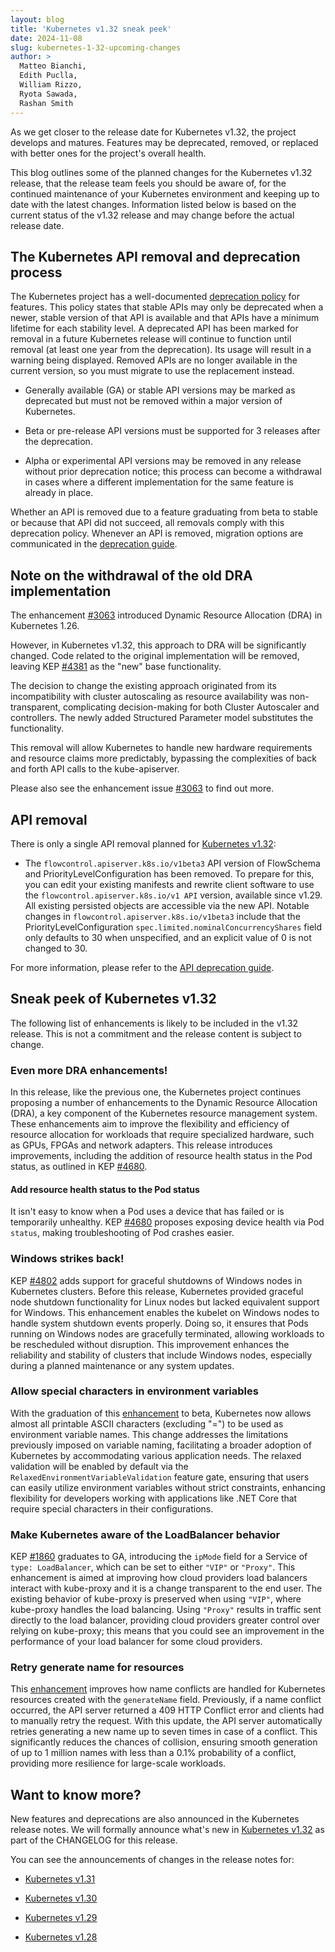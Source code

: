 ```yaml
---
layout: blog
title: 'Kubernetes v1.32 sneak peek'
date: 2024-11-08
slug: kubernetes-1-32-upcoming-changes
author: >
  Matteo Bianchi,
  Edith Puclla,
  William Rizzo,
  Ryota Sawada,
  Rashan Smith
---
```


As we get closer to the release date for Kubernetes v1.32, the project develops and matures.
Features may be deprecated, removed, or replaced with better ones for the project's overall health. 

This blog outlines some of the planned changes for the Kubernetes v1.32 release,
that the release team feels you should be aware of, for the continued maintenance
of your Kubernetes environment and keeping up to date with the latest changes.
Information listed below is based on the current status of the v1.32 release
and may change before the actual release date. 

## The Kubernetes API removal and deprecation process

The Kubernetes project has a well-documented [deprecation policy](/docs/reference/using-api/deprecation-policy/)
for features. This policy states that stable APIs may only be deprecated when a newer,
stable version of that API is available and that APIs have a minimum lifetime for each stability level.
A deprecated API has been marked for removal in a future Kubernetes release will continue to function until
removal (at least one year from the deprecation). Its usage will result in a warning being displayed.
Removed APIs are no longer available in the current version, so you must migrate to use the replacement instead.

* Generally available (GA) or stable API versions may be marked as deprecated but must not be removed within a major version of Kubernetes.

* Beta or pre-release API versions must be supported for 3 releases after the deprecation.

* Alpha or experimental API versions may be removed in any release without prior deprecation notice;
  this process can become a withdrawal in cases where a different implementation for the same feature is already in place.

Whether an API is removed due to a feature graduating from beta to stable or because that API did not succeed,
all removals comply with this deprecation policy. Whenever an API is removed,
migration options are communicated in the [deprecation guide](/docs/reference/using-api/deprecation-guide/).

## Note on the withdrawal of the old DRA implementation

The enhancement [#3063](https://github.com/kubernetes/enhancements/issues/3063)
introduced Dynamic Resource Allocation (DRA) in Kubernetes 1.26.

However, in Kubernetes v1.32, this approach to DRA will be significantly changed.
Code related to the original implementation will be removed, leaving KEP
[#4381](https://github.com/kubernetes/enhancements/issues/4381) as the "new" base functionality. 

The decision to change the existing approach originated from its incompatibility with cluster autoscaling
as resource availability was non-transparent, complicating decision-making for both Cluster Autoscaler and controllers. 
The newly added Structured Parameter model substitutes the functionality.

This removal will allow Kubernetes to handle new hardware requirements and resource claims more predictably,
bypassing the complexities of back and forth API calls to the kube-apiserver.

Please also see the enhancement issue [#3063](https://github.com/kubernetes/enhancements/issues/3063) to find out more.

## API removal

There is only a single API removal planned for [Kubernetes v1.32](/docs/reference/using-api/deprecation-guide/#v1-32):

* The `flowcontrol.apiserver.k8s.io/v1beta3` API version of FlowSchema and PriorityLevelConfiguration has been removed. 
  To prepare for this, you can edit your existing manifests and rewrite client software to use the
  `flowcontrol.apiserver.k8s.io/v1 API` version, available since v1.29. 
  All existing persisted objects are accessible via the new API. Notable changes in `flowcontrol.apiserver.k8s.io/v1beta3`
  include that the PriorityLevelConfiguration `spec.limited.nominalConcurrencyShares` field only defaults to 30 when unspecified,
  and an explicit value of 0 is not changed to 30.

For more information, please refer to the [API deprecation guide](/docs/reference/using-api/deprecation-guide/#v1-32).

## Sneak peek of Kubernetes v1.32

The following list of enhancements is likely to be included in the v1.32 release.
This is not a commitment and the release content is subject to change.

### Even more DRA enhancements!

In this release, like the previous one, the Kubernetes project continues proposing a number
of enhancements to the Dynamic Resource Allocation (DRA), a key component of the Kubernetes resource management system.
These enhancements aim to improve the flexibility and efficiency of resource allocation for workloads that require specialized hardware,
such as GPUs, FPGAs and network adapters. This release introduces improvements,
including the addition of resource health status in the Pod status, as outlined in
KEP [#4680](https://github.com/kubernetes/enhancements/issues/4680).

#### Add resource health status to the Pod status

It isn't easy to know when a Pod uses a device that has failed or is temporarily unhealthy.
KEP [#4680](https://github.com/kubernetes/enhancements/issues/4680) proposes exposing device
health via Pod `status`, making troubleshooting of Pod crashes easier.

### Windows strikes back!

KEP [#4802](https://github.com/kubernetes/enhancements/issues/4802) adds support
for graceful shutdowns of Windows nodes in Kubernetes clusters.
Before this release, Kubernetes provided graceful node shutdown functionality for
Linux nodes but lacked equivalent support for Windows.
This enhancement enables the kubelet on Windows nodes to handle system shutdown events properly.
Doing so, it ensures that Pods running on Windows nodes are gracefully terminated,
allowing workloads to be rescheduled without disruption.
This improvement enhances the reliability and stability of clusters that include Windows nodes,
especially during a planned maintenance or any system updates.

### Allow special characters in environment variables

With the graduation of this [enhancement](https://github.com/kubernetes/enhancements/issues/4369) to beta,
Kubernetes now allows almost all printable ASCII characters (excluding "=") to be used as environment variable names.
This change addresses the limitations previously imposed on variable naming, facilitating a broader adoption of
Kubernetes by accommodating various application needs. The relaxed validation will be enabled by default via the
`RelaxedEnvironmentVariableValidation` feature gate, ensuring that users can easily utilize environment
variables without strict constraints, enhancing flexibility for developers working with applications like
.NET Core that require special characters in their configurations.

### Make Kubernetes aware of the LoadBalancer behavior

KEP [#1860](https://github.com/kubernetes/enhancements/issues/1860) graduates to GA,
introducing the `ipMode` field for a Service of `type: LoadBalancer`, which can be set to either
`"VIP"` or `"Proxy"`. This enhancement is aimed at improving how cloud providers load balancers
interact with kube-proxy and it is a change transparent to the end user.
The existing behavior of kube-proxy is preserved when using `"VIP"`,
where kube-proxy handles the load balancing. Using `"Proxy"` results in traffic sent directly to the load balancer,
providing cloud providers greater control over relying on kube-proxy;
this means that you could see an improvement in the performance of your load balancer for some cloud providers.

### Retry generate name for resources

This [enhancement](https://github.com/kubernetes/enhancements/issues/4420)
improves how name conflicts are handled for Kubernetes resources created with the `generateName` field.
Previously, if a name conflict occurred, the API server returned a 409 HTTP Conflict error and clients
had to manually retry the request. With this update, the API server automatically retries generating
a new name up to seven times in case of a conflict. This significantly reduces the chances of collision,
ensuring smooth generation of up to 1 million names with less than a 0.1% probability of a conflict,
providing more resilience for large-scale workloads.

## Want to know more?

New features and deprecations are also announced in the Kubernetes release notes.
We will formally announce what's new in
[Kubernetes v1.32](https://github.com/kubernetes/kubernetes/blob/master/CHANGELOG/CHANGELOG-1.32.md)
as part of the CHANGELOG for this release.

You can see the announcements of changes in the release notes for:

* [Kubernetes v1.31](https://github.com/kubernetes/kubernetes/blob/master/CHANGELOG/CHANGELOG-1.31.md)

* [Kubernetes v1.30](https://github.com/kubernetes/kubernetes/blob/master/CHANGELOG/CHANGELOG-1.30.md)

* [Kubernetes v1.29](https://github.com/kubernetes/kubernetes/blob/master/CHANGELOG/CHANGELOG-1.29.md)

* [Kubernetes v1.28](https://github.com/kubernetes/kubernetes/blob/master/CHANGELOG/CHANGELOG-1.28.md)
